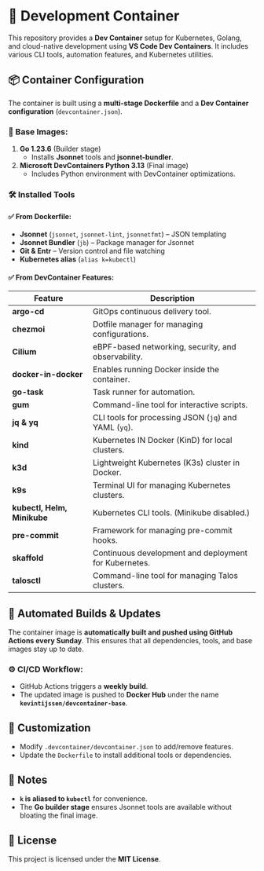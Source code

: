 # 🚀 Development Container

This repository provides a **Dev Container** setup for Kubernetes, Golang, and cloud-native development using **VS Code Dev Containers**. It includes various CLI tools, automation features, and Kubernetes utilities.

## 📦 Container Configuration

The container is built using a **multi-stage Dockerfile** and a **Dev Container configuration** (`devcontainer.json`).  

### 🔨 Base Images:
1. **Go 1.23.6** (Builder stage)  
   - Installs **Jsonnet** tools and **jsonnet-bundler**.
2. **Microsoft DevContainers Python 3.13** (Final image)  
   - Includes Python environment with DevContainer optimizations.

### 🛠 Installed Tools

#### ✅ From Dockerfile:
- **Jsonnet** (`jsonnet`, `jsonnet-lint`, `jsonnetfmt`) – JSON templating
- **Jsonnet Bundler** (`jb`) – Package manager for Jsonnet
- **Git & Entr** – Version control and file watching
- **Kubernetes alias** (`alias k=kubectl`)

#### ✅ From DevContainer Features:
| Feature | Description |
|---------|------------|
| **argo-cd** | GitOps continuous delivery tool. |
| **chezmoi** | Dotfile manager for managing configurations. |
| **Cilium** | eBPF-based networking, security, and observability. |
| **docker-in-docker** | Enables running Docker inside the container. |
| **go-task** | Task runner for automation. |
| **gum** | Command-line tool for interactive scripts. |
| **jq & yq** | CLI tools for processing JSON (`jq`) and YAML (`yq`). |
| **kind** | Kubernetes IN Docker (KinD) for local clusters. |
| **k3d** | Lightweight Kubernetes (K3s) cluster in Docker. |
| **k9s** | Terminal UI for managing Kubernetes clusters. |
| **kubectl, Helm, Minikube** | Kubernetes CLI tools. (Minikube disabled.) |
| **pre-commit** | Framework for managing pre-commit hooks. |
| **skaffold** | Continuous development and deployment for Kubernetes. |
| **talosctl** | Command-line tool for managing Talos clusters. |


## 🔄 Automated Builds & Updates

The container image is **automatically built and pushed using GitHub Actions every Sunday**. This ensures that all dependencies, tools, and base images stay up to date.

### ⚙️ CI/CD Workflow:
- GitHub Actions triggers a **weekly build**.
- The updated image is pushed to **Docker Hub** under the name **`kevintijssen/devcontainer-base`**.

## 🔧 Customization

- Modify `.devcontainer/devcontainer.json` to add/remove features.
- Update the `Dockerfile` to install additional tools or dependencies.


## 📝 Notes

- **`k` is aliased to `kubectl`** for convenience.
- The **Go builder stage** ensures Jsonnet tools are available without bloating the final image.

## 📜 License

This project is licensed under the **MIT License**.

